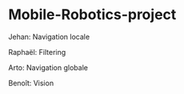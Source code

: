 # Mobile-Robotics-project

Jehan: Navigation locale

Raphaël: Filtering

Arto: Navigation globale

Benoît: Vision
